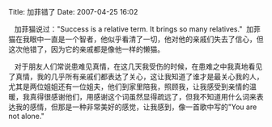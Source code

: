 Title: 加菲错了
Date: 2007-04-25 16:02

<p> </p> 
<p>&nbsp;&nbsp; 加菲猫说过：&quot;Success is a relative term. It brings so many relatives.&quot;&nbsp;&nbsp;加菲猫在我眼中一直是一个智者，他似乎看清了一切，他对他的亲戚们失去了信心，但这次他错了，因为它的亲戚都是像他一样的懒猫。</p> 
<p>&nbsp;&nbsp; 对于朋友人们常说患难见真情，在这几天我受伤的时候，在患难之中我真地看见了真情，我的几乎所有亲戚们都表达了关心，这让我知道了谁才是最关心我的人，尤其是两位姐姐还有一位姐夫，他们到家里陪我，照顾我，让我感受到亲情的温暖，我真得很感谢他们，用感谢这个词虽然显得疏远了，但我不知道用什么词来表达我的感情，但那是一种非常美好的感觉，让我感到，像一首歌中写的&quot;You are not alone.&quot;&nbsp;</p>
